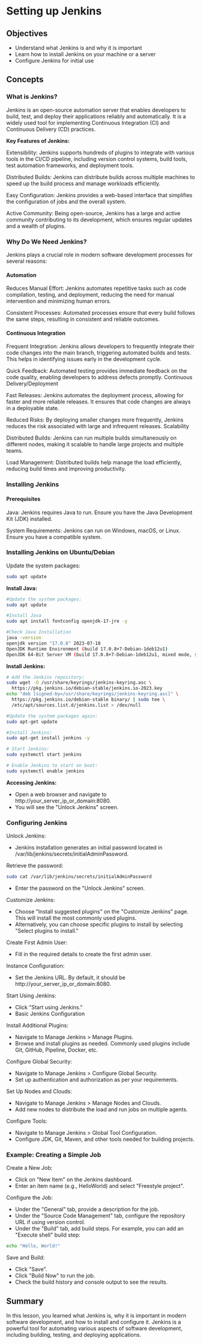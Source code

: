 # Setting up Jenkins

## Objectives
- Understand what Jenkins is and why it is important
- Learn how to install Jenkins on your machine or a server
- Configure Jenkins for initial use

## Concepts
### What is Jenkins?
Jenkins is an open-source automation server that enables developers to build, test, and deploy their applications reliably and automatically. It is a widely used tool for implementing Continuous Integration (CI) and Continuous Delivery (CD) practices.

**Key Features of Jenkins:**

Extensibility: Jenkins supports hundreds of plugins to integrate with various tools in the CI/CD pipeline, including version control systems, build tools, test automation frameworks, and deployment tools.

Distributed Builds: Jenkins can distribute builds across multiple machines to speed up the build process and manage workloads efficiently.

Easy Configuration: Jenkins provides a web-based interface that simplifies the configuration of jobs and the overall system.

Active Community: Being open-source, Jenkins has a large and active community contributing to its development, which ensures regular updates and a wealth of plugins.

### Why Do We Need Jenkins?
Jenkins plays a crucial role in modern software development processes for several reasons:

#### Automation

Reduces Manual Effort: Jenkins automates repetitive tasks such as code compilation, testing, and deployment, reducing the need for manual intervention and minimizing human errors.

Consistent Processes: Automated processes ensure that every build follows the same steps, resulting in consistent and reliable outcomes.

#### Continuous Integration
Frequent Integration: Jenkins allows developers to frequently integrate their code changes into the main branch, triggering automated builds and tests. This helps in identifying issues early in the development cycle.

Quick Feedback: Automated testing provides immediate feedback on the code quality, enabling developers to address defects promptly.
Continuous Delivery/Deployment

Fast Releases: Jenkins automates the deployment process, allowing for faster and more reliable releases. It ensures that code changes are always in a deployable state.

Reduced Risks: By deploying smaller changes more frequently, Jenkins reduces the risk associated with large and infrequent releases.
Scalability

Distributed Builds: Jenkins can run multiple builds simultaneously on different nodes, making it scalable to handle large projects and multiple teams.

Load Management: Distributed builds help manage the load efficiently, reducing build times and improving productivity.

### Installing Jenkins
#### Prerequisites
Java: Jenkins requires Java to run. Ensure you have the Java Development Kit (JDK) installed.

System Requirements: Jenkins can run on Windows, macOS, or Linux. Ensure you have a compatible system.

### Installing Jenkins on Ubuntu/Debian
Update the system packages:

```bash
sudo apt update
```

**Install Java:**

```bash
#Update the system packages:
sudo apt update

#Install Java
sudo apt install fontconfig openjdk-17-jre -y

#Check Java Installation
java -version
openjdk version "17.0.8" 2023-07-18
OpenJDK Runtime Environment (build 17.0.8+7-Debian-1deb12u1)
OpenJDK 64-Bit Server VM (build 17.0.8+7-Debian-1deb12u1, mixed mode, sharing)
```

**Install Jenkins:**

```bash
# Add the Jenkins repository:
sudo wget -O /usr/share/keyrings/jenkins-keyring.asc \
  https://pkg.jenkins.io/debian-stable/jenkins.io-2023.key
echo "deb [signed-by=/usr/share/keyrings/jenkins-keyring.asc]" \
  https://pkg.jenkins.io/debian-stable binary/ | sudo tee \
  /etc/apt/sources.list.d/jenkins.list > /dev/null

#Update the system packages again:
sudo apt-get update

#Install Jenkins:
sudo apt-get install jenkins -y

# Start Jenkins:
sudo systemctl start jenkins

# Enable Jenkins to start on boot:
sudo systemctl enable jenkins
```

**Accessing Jenkins:**
- Open a web browser and navigate to http://your_server_ip_or_domain:8080.
- You will see the "Unlock Jenkins" screen.

### Configuring Jenkins

Unlock Jenkins:
- Jenkins installation generates an initial password located in /var/lib/jenkins/secrets/initialAdminPassword.

Retrieve the password:
```bash
sudo cat /var/lib/jenkins/secrets/initialAdminPassword
```

- Enter the password on the "Unlock Jenkins" screen.

Customize Jenkins:
- Choose "Install suggested plugins" on the "Customize Jenkins" page. This will install the most commonly used plugins.
- Alternatively, you can choose specific plugins to install by selecting "Select plugins to install."

Create First Admin User:
- Fill in the required details to create the first admin user.

Instance Configuration:
- Set the Jenkins URL. By default, it should be http://your_server_ip_or_domain:8080.

Start Using Jenkins:
- Click "Start using Jenkins."
- Basic Jenkins Configuration

Install Additional Plugins:
- Navigate to Manage Jenkins > Manage Plugins.
- Browse and install plugins as needed. Commonly used plugins include Git, GitHub, Pipeline, Docker, etc.

Configure Global Security:
- Navigate to Manage Jenkins > Configure Global Security.
- Set up authentication and authorization as per your requirements.

Set Up Nodes and Clouds:
- Navigate to Manage Jenkins > Manage Nodes and Clouds.
- Add new nodes to distribute the load and run jobs on multiple agents.

Configure Tools:
- Navigate to Manage Jenkins > Global Tool Configuration.
- Configure JDK, Git, Maven, and other tools needed for building projects.

### Example: Creating a Simple Job

Create a New Job:
- Click on "New Item" on the Jenkins dashboard.
- Enter an item name (e.g., HelloWorld) and select "Freestyle project".

Configure the Job:
- Under the "General" tab, provide a description for the job.
- Under the "Source Code Management" tab, configure the repository URL if using version control.
- Under the "Build" tab, add build steps. For example, you can add an "Execute shell" build step:

```bash
echo "Hello, World!"
```

Save and Build:
- Click "Save".
- Click "Build Now" to run the job.
- Check the build history and console output to see the results.

## Summary
In this lesson, you learned what Jenkins is, why it is important in modern software development, and how to install and configure it. Jenkins is a powerful tool for automating various aspects of software development, including building, testing, and deploying applications.
